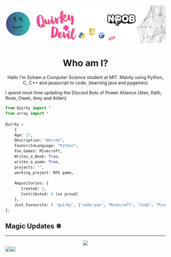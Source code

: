 # [![Quirky Devil](https://raw.githubusercontent.com/QuirkyDevil/QuirkyDevil/main/img/banner1.png)](https://website.quirkydevil.repl.co/)

<h1 align="center">Who am I?</h1>
<p align="center">Hallo I'm Soham a Computer Science student at MIT. Mainly using Python, C, C++ and javascript to code. (learning java and pygames) </p>
<p>I spend most time updating the Discord Bots of Power Aliiance (Alex, Kath, Rose, Owen, Amy and Aiden)</p>

```py 
from Quirky import *
from array import *

Quirky = 
    {
    Age: 17,
    Description: "Weirdo",
    FavouriteLanguage: "Python",
    Fav_Games: Minecraft,
    Writes_a_Book: True,
    writes_a_poem: True,
    projects: "",
    working_project: RPG game,
    
    Repositories: {
       Created: 5,
       Contributed: 0 (so proud)
    },
    Just_Favourite: ( 'quirky', ["vada-pav", "Minecraft", "Code", "Pixel Art", "Poems"])
};
```
## Magic Updates ❄
<hr>
<div align="center"><img src="https://github-profile-trophy.vercel.app/?username=QuirkyDevil&theme=dracula"></div>
<img align="left" src="https://github-readme-stats.vercel.app/api?username=QuirkyDevil&count_private=true&line_height=21&show_icons=true&hide_border=true&theme=dracula"/>
<img align="left" src="https://github-readme-stats.vercel.app/api/top-langs/?username=QuirkyDevil&layout=compact&card_width=250&hide_border=true&theme=dracula"/>

